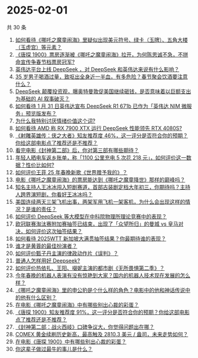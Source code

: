 # 2025-02-01

共 30 条

<!-- BEGIN ZHIHUVIDEO -->
<!-- 最后更新时间 Sat Feb 01 2025 00:25:15 GMT+0800 (China Standard Time) -->
1. [如何看待《哪吒之魔童闹海》里疑似出现美元符号、绿卡（玉牌）、五角大楼（玉虚宫）等元素？](https://www.zhihu.com/question/10842890348)
1. [《唐探  1900》票房逐渐被《哪吒之魔童闹海》拉开，为何陈思诚不急，不拼命宣传争春节档票房冠军?](https://www.zhihu.com/question/10938295241)
1. [英伟达平台上线 DeepSeek ，对 DeepSeek 和英伟达来说有什么影响？](https://www.zhihu.com/question/10956652646)
1. [35 岁男子喝酒过量，致呕出全身近一半血，有多危险？春节聚会饮酒要注意什么？](https://www.zhihu.com/question/10505733221)
1. [DeepSeek 颠覆投资观，曝奥特曼敦促美国继续砸钱，是否意味着以巨额支出为基础的 AI 叙事破灭？](https://www.zhihu.com/question/10937516222)
1. [如何看待 1 月 31 日英伟达宣布 DeepSeek R1 671b 已作为「英伟达 NIM 微服务」预览版发布？](https://www.zhihu.com/question/10956291863)
1. [为什么我特别讨厌情绪价值这个词?](https://www.zhihu.com/question/653121998)
1. [如何看待 AMD 称 RX 7900 XTX 运行 DeepSeek 性能领先 RTX 4080S?](https://www.zhihu.com/question/10924995740)
1. [《射雕英雄传：侠之大者》知友推荐度 46%，这一评分是否符合你的预期？你给这部电影点了推荐还是不推荐？](https://www.zhihu.com/question/10873935498)
1. [看完电影《封神第二部》后，你对第三部有哪些期待？](https://www.zhihu.com/question/10876191999)
1. [年轻人晒电车返乡账单，称「1100 公里充电 5 次花 218 元」，如何评价这一数据？性价比如何?](https://www.zhihu.com/question/10811448552)
1. [如何评价王菲 25 年春晚新歌《世界赠予我的》？](https://www.zhihu.com/question/10257755013)
1. [电影《哪吒之魔童闹海》的票房能达到《哪吒之魔童降世》那样的巅峰吗？](https://www.zhihu.com/question/10839439391)
1. [知名主持人王冰冰闯入短剧赛道，首部古装剧定档大年初三，你期待吗？主持人跨界演短剧，你看好王冰冰吗？](https://www.zhihu.com/question/10618442769)
1. [美国连续两天三架飞机出事，两架军用飞机一架客机，为什么会出现这样的情况？是谁的责任？](https://www.zhihu.com/question/10893008358)
1. [如何评价 DeepSeek 等大模型在中科院物理所理论竞赛中的表现？](https://www.zhihu.com/question/10879827313)
1. [欧冠联赛淘汰赛附加赛抽签已结束，出现了「众望所归」的曼城 vs 皇马对决，如何评价这次抽签结果？](https://www.zhihu.com/question/10954091477)
1. [如何看待 2025WTT 新加坡大满贯抽签结果？你最期待谁的表现？](https://www.zhihu.com/question/10968007603)
1. [谁才是黄蓉的最佳扮演者？](https://www.zhihu.com/question/32148677)
1. [如何评价甄子丹主演的律政动作片《误判》？](https://www.zhihu.com/question/6269574858)
1. [普通人怎样用好 Deepseek?](https://www.zhihu.com/question/10714731917)
1. [如何评价热依扎、王阳、啜妮主演的都市剧《无所畏惧第二季》？](https://www.zhihu.com/question/9488553725)
1. [今年春晚的机器人表演有没有惊艳到大家？国内的机器人技术现在发展的怎么样？](https://www.zhihu.com/question/10948436155)
1. [《哪吒之魔童闹海》里的申公豹是个什么样的角色？电影中的他和神话传说中的他有什么区别？](https://www.zhihu.com/question/10848029165)
1. [在电影《哪吒之魔童闹海》中有哪些别出心裁的彩蛋？](https://www.zhihu.com/question/10554445768)
1. [《唐探 1900》知友推荐度 91%，这一评分是否符合你的预期？你给这部电影点了推荐还是不推荐？](https://www.zhihu.com/question/10873927973)
1. [《封神第二部：战火西岐》口碑争议大，你觉得问题出在哪？](https://www.zhihu.com/question/10892424299)
1. [COMEX 黄金续刷历史新高，最高触及 2810.3 美元 / 盎司，未来走势如何？](https://www.zhihu.com/question/10901600087)
1. [在电影《唐探 1900》中有哪些别出心裁的彩蛋？](https://www.zhihu.com/question/10476593420)
1. [你这辈子做过最牛的事儿是什么？](https://www.zhihu.com/question/324694787)
<!-- END ZHIHUVIDEO -->
